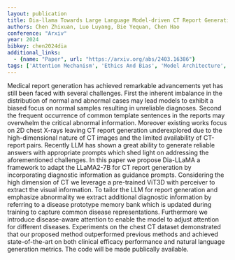 ```yaml
---
layout: publication
title: Dia-llama Towards Large Language Model-driven CT Report Generation
authors: Chen Zhixuan, Luo Luyang, Bie Yequan, Chen Hao
conference: "Arxiv"
year: 2024
bibkey: chen2024dia
additional_links:
  - {name: "Paper", url: "https://arxiv.org/abs/2403.16386"}
tags: ['Attention Mechanism', 'Ethics And Bias', 'Model Architecture', 'Prompting', 'RAG', 'Tools', 'Training Techniques']
---
```

Medical report generation has achieved remarkable advancements yet has still been faced with several challenges. First the inherent imbalance in the distribution of normal and abnormal cases may lead models to exhibit a biased focus on normal samples resulting in unreliable diagnoses. Second the frequent occurrence of common template sentences in the reports may overwhelm the critical abnormal information. Moreover existing works focus on 2D chest X-rays leaving CT report generation underexplored due to the high-dimensional nature of CT images and the limited availability of CT-report pairs. Recently LLM has shown a great ability to generate reliable answers with appropriate prompts which shed light on addressing the aforementioned challenges. In this paper we propose Dia-LLaMA a framework to adapt the LLaMA2-7B for CT report generation by incorporating diagnostic information as guidance prompts. Considering the high dimension of CT we leverage a pre-trained ViT3D with perceiver to extract the visual information. To tailor the LLM for report generation and emphasize abnormality we extract additional diagnostic information by referring to a disease prototype memory bank which is updated during training to capture common disease representations. Furthermore we introduce disease-aware attention to enable the model to adjust attention for different diseases. Experiments on the chest CT dataset demonstrated that our proposed method outperformed previous methods and achieved state-of-the-art on both clinical efficacy performance and natural language generation metrics. The code will be made publically available.
